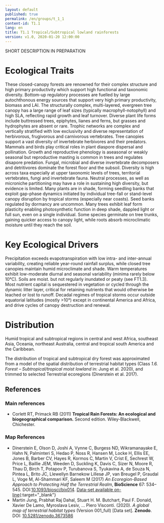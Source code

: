 ```yaml
---
layout: default
published: true
permalink: /en/groups/t_1_1
content-id: T1.1
lang: en
title: T1.1 Tropical/Subtropical lowland rainforests
version: v1.0, 2020-01-20 12:00:00
---
```


SHORT DESCRIPTION IN PREPARATION

# Ecological Traits
 
These closed-canopy forests are renowned for their complex structure and high primary productivity which support high functional and taxonomic diversity. Bottom-up regulatory processes are fuelled by large autochthonous energy sources that support very high primary productivity, biomass and LAI. The structurally complex, multi-layered, evergreen tree canopy has a large range of leaf sizes (typically macrophyll-notophyll) and high SLA, reflecting rapid growth and leaf turnover. Diverse plant life forms include buttressed trees, epiphytes, lianes and ferns, but grasses and hydrophytes are absent or rare. Trophic networks are complex and vertically stratified with low exclusivity and diverse representation of herbivorous, frugivorous and carnivorous vertebrates. Tree canopies support a vast diversity of invertebrate herbivores and their predators. Mammals and birds play critical roles in plant diaspore dispersal and pollination. Growth and reproductive phenology is aseasonal or weakly seasonal but reproductive masting is common in trees and regulates disapore predation. Fungal, microbial and diverse invertebrate decomposers and detritivores dominate the forest floor and the subsoil.  Diversity is high across taxa especially at upper taxonomic levels of trees, territorial vertebrates, fungi and invertebrate fauna. Neutral processes, as well as microniche partitioning may have a role in sustaining high diversity, but evidence is limited. Many plants are in shade, forming seedling banks that exploit gap-phase dynamics initiated by individual tree-fall or stand-level canopy disruption by tropical storms (especially near coasts). Seed banks regulated by dormancy are uncommon. Many trees exhibit leaf form plasticity enabling photosynthetic function in deep shade, dappled light or full sun, even on a single individual. Some species germinate on tree trunks, gaining quicker access to canopy light, while roots absorb microclimatic moisture until they reach the soil.
 
# Key Ecological Drivers
 
Precipitation exceeds evapotranspiration with low intra- and inter-annual variability, creating reliable year-round rainfall surplus, while closed tree canopies maintain humid microclimate and shade. Warm temperatures exhibit low-moderate diurnal and seasonal variability (minima rarely below 10°C). Soils are moist. but not regularly inundated or peaty (see FT1.3). Most nutrient capital is sequestered in vegetation or cycled through the dynamic litter layer, critical for retaining nutrients that would otherwise be leached or lost to runoff. Decadal regimes of tropical storms occur outside equatorial latitudes (mostly >10°) except in continental America and Africa, and drive cycles of canopy destruction and renewal.
 
# Distribution
 
Humid tropical and subtropical regions in central and west Africa, southeast Asia, Oceania, northeast Australia, central and tropical south America and the Caribbean.

The distribution of tropical and subtropical dry forest was approximated from a model of the spatial distribution of terrestrial habitat types (Class *1.6. Forest – Subtropical/tropical moist lowland* in: Jung et al. 2020), and trimmed to selected Terrestrial ecoregions (Dinerstein et al. 2017).

## References

### Main references
* Corlett RT, Primack RB (2011) **Tropical Rain Forests: An ecological and biogeographical comparison.** Second edition. Wiley-Blackwell, Chichester.

### Map References
* Dinerstein E, Olson D, Joshi A, Vynne C, Burgess ND, Wikramanayake E, Hahn N, Palminteri S, Hedao P, Noss R, Hansen M, Locke H, Ellis EE, Jones B, Barber CV, Hayes R, Kormos C, Martin V, Crist E, Sechrest W, Price L, Baillie JEM, Weeden D, Suckling K, Davis C, Sizer N, Moore R, Thau D, Birch T, Potapov P, Turubanova S, Tyukavina A, de Souza N, Pintea L, Brito JC, Llewellyn Barnekow Lillesø JP, van Breugel P, Graudal L, Voge M, Al-Shammari KF, Saleem M (2017) *An Ecoregion-Based Approach to Protecting Half the Terrestrial Realm*, **BioScience** 67: 534–545. DOI:[10.1093/biosci/bix014](https://doi.org/10.1093/biosci/bix014). [Data-set available on-line](https://ecoregions2017.appspot.com/){:target="_blank"}
* Martin Jung, Prabhat Raj Dahal, Stuart H. M. Butchart, Paul F. Donald, Xavier De Lamo, Myroslava Lesiv, ... Piero Visconti. (2020). *A global map of terrestrial habitat types* (Version 001_full) [Data set]. **Zenodo**. DOI: [10.5281/zenodo.3673586](http://doi.org/10.5281/zenodo.3673586)
